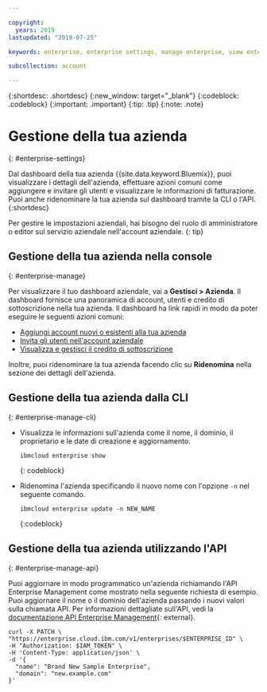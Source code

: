 ```yaml
---

copyright:
  years: 2019
lastupdated: "2019-07-25"

keywords: enterprise, enterprise settings, manage enterprise, view enterprise, rename enterprise

subcollection: account

---
```


{:shortdesc: .shortdesc}
{:new_window: target="_blank"}
{:codeblock: .codeblock}
{:important: .important}
{:tip: .tip}
{:note: .note}

# Gestione della tua azienda
{: #enterprise-settings}

Dal dashboard della tua azienda {{site.data.keyword.Bluemix}}, puoi visualizzare i dettagli dell'azienda, effettuare azioni comuni come aggiungere e invitare gli utenti e visualizzare le informazioni di fatturazione. Puoi anche ridenominare la tua azienda sul dashboard tramite la CLI o l'API.
{:shortdesc}

Per gestire le impostazioni aziendali, hai bisogno del ruolo di amministratore o editor sul servizio aziendale nell'account aziendale.
{: tip}

## Gestione della tua azienda nella console
{: #enterprise-manage}

Per visualizzare il tuo dashboard aziendale, vai a **Gestisci > Azienda**. Il dashboard fornisce una panoramica di account, utenti e credito di sottoscrizione nella tua azienda. Il dashboard ha link rapidi in modo da poter eseguire le seguenti azioni comuni:
   * [Aggiungi account nuovi o esistenti alla tua azienda](/docs/account?topic=account-enterprise-add)
   * [Invita gli utenti nell'account aziendale](/docs/iam?topic=iam-iamuserinv)
   * [Visualizza e gestisci il credito di sottoscrizione](/docs/billing-usage?topic=billing-usage-subscriptions)

Inoltre, puoi ridenominare la tua azienda facendo clic su **Ridenomina** nella sezione dei dettagli dell'azienda.

## Gestione della tua azienda dalla CLI
{: #enterprise-manage-cli}

* Visualizza le informazioni sull'azienda come il nome, il dominio, il proprietario e le date di creazione e aggiornamento.

  ```
  ibmcloud enterprise show
  ```
  {: codeblock}
* Ridenomina l'azienda specificando il nuovo nome con l'opzione `-n` nel seguente comando.

   ```
   ibmcloud enterprise update -n NEW_NAME
   ```
   {:codeblock}

## Gestione della tua azienda utilizzando l'API
{: #enterprise-manage-api}

Puoi aggiornare in modo programmatico un'azienda richiamando l'API Enterprise Management come mostrato nella seguente richiesta di esempio. Puoi aggiornare il nome o il dominio dell'azienda passando i nuovi valori sulla chiamata API. Per informazioni dettagliate sull'API, vedi la [documentazione API Enterprise Management](https://{DomainName}/apidocs/enterprise-apis/enterprise#update-an-enterprise){: external}.

```
curl -X PATCH \
"https://enterprise.cloud.ibm.com/v1/enterprises/$ENTERPRISE_ID" \
-H "Authorization: $IAM_TOKEN" \
-H 'Content-Type: application/json' \
-d '{
  "name": "Brand New Sample Enterprise",
  "domain": "new.example.com"
}'
```
